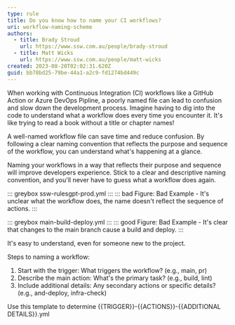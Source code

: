 ```yaml
---
type: rule
title: Do you know how to name your CI workflows?
uri: workflow-naming-scheme
authors:
  - title: Brady Stroud
    url: https://www.ssw.com.au/people/brady-stroud
  - title: Matt Wicks
    url: https://www.ssw.com.au/people/matt-wicks
created: 2023-08-20T02:02:31.620Z
guid: bb78bd25-79be-44a1-a2c9-fd1274bd449c
---
```


When working with Continuous Integration (CI) workflows like a GitHub Action or Azure DevOps Pipline, a poorly named file can lead to confusion and slow down the development process. Imagine having to dig into the code to understand what a workflow does every time you encounter it. It's like trying to read a book without a title or chapter names!

A well-named workflow file can save time and reduce confusion. By following a clear naming convention that reflects the purpose and sequence of the workflow, you can understand what's happening at a glance.

Naming your workflows in a way that reflects their purpose and sequence will improve developers experience. Stick to a clear and descriptive naming convention, and you'll never have to guess what a workflow does again.

<!--endintro-->

::: greybox
ssw-rulesgpt-prod.yml
:::
::: bad
Figure: Bad Example - It's unclear what the workflow does, the name doesn't reflect the sequence of actions.
:::


::: greybox
main-build-deploy.yml
:::
::: good
Figure: Bad Example - It's clear that changes to the main branch cause a build and deploy.
:::

It's easy to understand, even for someone new to the project.

Steps to naming a workflow:
1. Start with the trigger: What triggers the workflow? (e.g., main, pr)
2. Describe the main action: What's the primary task? (e.g., build, lint)
3. Include additional details: Any secondary actions or specific details? (e.g., and-deploy, infra-check)

Use this template to determine {{TRIGGER}}-{{ACTIONS}}-{{ADDITIONAL DETAILS}}.yml